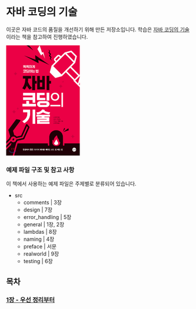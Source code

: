 # 자바 코딩의 기술

이곳은 자바 코드의 품질을 개선하기 위해 만든 저장소입니다. 학습은 [자바 코딩의 기술](http://www.yes24.com/Product/Goods/91236635)이라는 책을 참고하여 진행하였습니다.

<a href="http://www.yes24.com/Product/Goods/91236635"><img src="./img/1.jpeg" width="200" height="300"></a>

### 예제 파일 구조 및 참고 사항
이 책에서 사용하는 예제 파일은 주제별로 분류되어 있습니다.

- src
  - comments | 3장
  - design     | 7장         
  - error_handling | 5장
  - general         | 1장, 2장
  - lambdas | 8장
  - naming | 4장
  - preface | 서문
  - realworld  | 9장
  - testing | 6장


## 목차

### [1장 - 우선 정리부터](./src/general)


